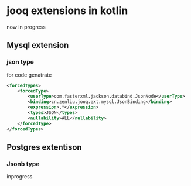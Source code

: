 # jooq extensions in kotlin

now in progress

## Mysql extension

### json type
for code genatrate
```xml
<forcedTypes>
    <forcedType>
        <userType>com.fasterxml.jackson.databind.JsonNode</userType>
        <binding>cn.zenliu.jooq.ext.mysql.JsonBinding</binding>
        <expression>.*</expression>
        <types>JSON</types>
        <nullability>ALL</nullability>
    </forcedType>
</forcedTypes>
```

## Postgres extentison

### Jsonb type

inprogress
